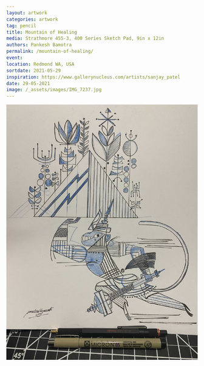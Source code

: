 ```yaml
---
layout: artwork
categories: artwork
tag: pencil
title: Mountain of Healing
media: Strathmore 455-3, 400 Series Sketch Pad, 9in x 12in
authors: Pankesh Bamotra
permalink: /mountain-of-healing/
event: 
location: Redmond WA, USA
sortdate: 2021-05-29
inspiration: https://www.gallerynucleus.com/artists/sanjay_patel
date: 29-05-2021
image: /_assets/images/IMG_7237.jpg
---
```

![](/_assets/images/IMG_7237.jpg)